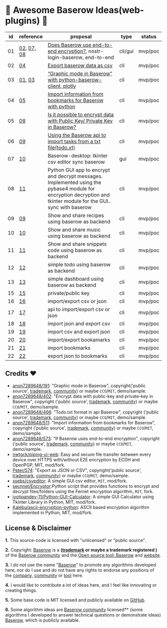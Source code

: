 # 🏅 Awesome Baserow Ideas(web-plugins) 🏅

| id          | reference                               | proposal                                        | type               |  status |
| ----------- | --------------------------------------- | ----------------------------------------------- |--------------------|---------|
| 01 | [02](sample/02/main.py), [07](sample/07/main.py), [08](sample/08/main.py) | [Does Baserow use end-to-end encryption?](https://community.baserow.io/t/does-baserow-use-end-to-end-encryption/573), nostr-login-baserow, end-to-end   | cli/gui | mvp/poc | 
| 02 | [04](sample/04/main.py) |  [Export baserow data as csv](https://community.baserow.io/t/export-baserow-data-as-csv/3277) | cli | mvp/poc | 
| 03 | [01](sample/01/main.py), [03](sample/03/main.py) | [“Graphic mode in Baserow” with python-baserow-client, plotly](https://community.baserow.io/t/graphic-mode-in-baserow-with-python-baserow-client-plotly/3265) | cli | mvp/poc | 
| 04 | [05](sample/05/main.py) | [Import information from bookmarks for Baserow with python](https://community.baserow.io/t/import-information-from-bookmarks-for-baserow-with-python/3275/1) | cli | mvp/poc | 
| 05 | [08](sample/08/main.py) |  [Is it possible to encrypt data with Public Key/ Private Key in Baserow?](https://community.baserow.io/t/is-it-possible-to-encrypt-data-with-public-key-private-key-in-baserow/402)  | cli | mvp/poc | 
| 06 | [09](sample/01/main.py) | [Using the Baserow api to import tasks from a txt file(todo.xt)](https://community.baserow.io/t/using-the-baserow-api-to-import-tasks-from-a-txt-file-todo-xt/3276)  | cli | mvp/poc | 
| 07 | [10](sample/01/main.py) | Baserow-desktop: tkinter csv editor sync baserow  | gui | mvp/poc | 
| 08 | [11](sample/01/main.py) | Python GUI app to encrypt and decrypt messages. Implemented using the pybase4 module for encryption decryption and tkinter module for the GUI.. sync with baserow | cli | mvp/poc | 
| 09 | [09](sample/09/main.py) | Show and share recipes using baserow as backend  | cli | mvp/poc | 
| 10 | [10](sample/10/main.py) | Show and share music using baserow as backend  | cli | mvp/poc | 
| 11 | [11](sample/11/main.py) | Show and share snippets code using baserow as backend  | cli | mvp/poc | 
| 12 | [12](sample/12/main.py) | simple todo using baserow as backend  | cli | mvp/poc | 
| 13 | [13](sample/13/main.py) | simple dashboard using baserow as backend   | cli | mvp/poc | 
| 15 | [15](sample/15/main.py) | private/public key  | cli | mvp/poc | 
| 16 | [16](sample/16/main.py) | import/export csv or json  | cli | mvp/poc | 
| 17 | [17](sample/17/main.py) | api to import/export csv or json  | cli | mvp/poc | 
| 18 | [18](sample/18/main.py) | import json and export csv  | cli | mvp/poc | 
| 19 | [19](sample/19/main.py) | import csv and export json  | cli | mvp/poc | 
| 20 | [20](sample/20/main.py) | import/export bookamarks  | cli | mvp/poc | 
| 21 | [21](sample/21/main.py) | import bookmarks  | cli | mvp/poc |
| 22 | [22](sample/22/main.py) | export json to bookmarks  | cli | mvp/poc | 

## Credits  :heart:
<!-- * [add-name-repo](https://github.com/add-name-profile-org/add-name-repo), MIT, 'sample/demo/mod/fork/remix/colabs' --->
* [anon7289648/191](https://community.baserow.io/t/view-graphic-mode-graphic-mode-in-baserow/191): "Graphic mode in Baserow", copyright('public source',  [trademark](https://baserow.io/), [community](https://community.baserow.io/)) or maybe `CCO`/`MIT`, demo/sample.
* [anon7289648/402](https://community.baserow.io/t/is-it-possible-to-encrypt-data-with-public-key-private-key-in-baserow/402): "Encrypt data with public-key and private-key in Baserow", copyright ('public source',  [trademark](https://baserow.io/), [community](https://community.baserow.io/)) or maybe `CCO`/`MIT`, demo/sample.
* [anon7289648/466](https://community.baserow.io/t/todo-txt-format-in-api-baserow/466): "Todo.txt format in api Baserow", copyright ('public source',  [trademark](https://baserow.io/), [community](https://community.baserow.io/)) or maybe `CCO`/`MIT`, demo/sample.
* [anon7289648/511](https://community.baserow.io/t/import-information-from-bookmarks-for-baserow/511): "Import information from bookmarks for Baserow", copyright ('public source',  [trademark](https://baserow.io/), [community](https://community.baserow.io/)) or maybe `CCO`/`MIT`, demo/sample.
* [anon7289648/573](https://community.baserow.io/t/does-baserow-use-end-to-end-encryption/573): "If Baserow uses end-to-end encryption",  copyright ('public source',  [trademark](https://baserow.io/), [community](https://community.baserow.io/)) or maybe `CCO`/`MIT`, demo/sample.
* [nwtgck/piping-ui-web](https://github.com/nwtgck/piping-ui-web): Easy and secure file transfer between every device over HTTPS with/without E2E encryption by ECDH and OpenPGP, MIT, mod/fork.
* [Peter/574](https://community.baserow.io/t/export-as-json-or-csv/574/4): "Export as JSON or CSV", copyright('public source',  [trademark](https://baserow.io/), [community](https://community.baserow.io/)) or maybe `CCO`/`MIT`, demo/sample.
* [ssebs/csveditor](https://github.com/ssebs/csveditor): A simple GUI csv editor, `MIT`, mod/fork.
* [secnnet/Encryptor](https://github.com/secnnet/Encryptor):Python script that provides functions to encrypt and decrypt files/folders using the Fernet encryption algorithm, `MIT`, fork.
* [jyotipandey-11/Python-GUI-Calculator](https://github.com/jyotipandey-11/Python-GUI-Calculator): A simple GUI Calculator using Tkinter Library in Python, MIT, mod/fork.
* [Kalebu/ascii-encryption-python](https://github.com/Kalebu/ascii-encryption-python): ASCII based encryption algorithm implemented in Python, MIT, mod/fork.

## License & Disclaimer
**1.** This source-code is licensed with "unlicensed" or "public source".

**2.** Copyright: [Baserow](https://baserow.io/) is a **([trademark](https://baserow.io/) or maybe a trademark registered )** of the [Baserow community](https://community.baserow.io/) and the [Open source tool: Baserow](https://baserow.io/) and [website](https://baserow.io/). 

**3.** I do not use the name "[Baserow](https://baserow.io/)" to promote any algorithms developed here, nor do I use and do not have any rights to endorse any positions of the [company](https://baserow.io/), [community](https://community.baserow.io/) or [tool](https://github.com/bram2w/baserow) here.

**4.** I would like to contribute a lot of ideas here, and I feel like innovating or creating things.

**5.** Some base code is MIT licensed and publicly available on [GitHub](https://github.com/solarsbeans/awesome-baserow-ideas/).

**6.** Some algorithm ideas are [Baserow community](https://community.baserow.io/) licensed** (some algorithms I developed to answer technical questions or demonstrate ideas) [Baserow](https://baserow.io/), which is publicly available.
